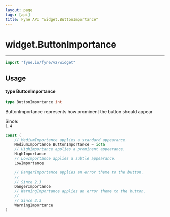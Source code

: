 ```yaml
---
layout: page
tags: [api]
title: Fyne API "widget.ButtonImportance"
---
```


# widget.ButtonImportance
---
```go
import "fyne.io/fyne/v2/widget"
```

## Usage

#### type ButtonImportance

```go
type ButtonImportance int
```

ButtonImportance represents how prominent the button should appear


<div class="since">Since: <code>
1.4</code></div>

```go
const (
	// MediumImportance applies a standard appearance.
	MediumImportance ButtonImportance = iota
	// HighImportance applies a prominent appearance.
	HighImportance
	// LowImportance applies a subtle appearance.
	LowImportance

	// DangerImportance applies an error theme to the button.
	//
	// Since 2.3
	DangerImportance
	// WarningImportance applies an error theme to the button.
	//
	// Since 2.3
	WarningImportance
)
```
